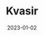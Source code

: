 ---
title: "Kvasir"
linkTitle: "NAS: Kvasir"
date: 2023-01-02
weight: 2
description: >
  En beskrivelse av NAS-et som heter Kvasir.
---